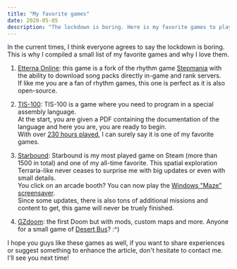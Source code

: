 ```yaml
---
title: "My favorite games"
date: 2020-05-05
description: "The lockdown is boring. Here is my favorite games to play during theses times..."
---
```


In the current times, I think everyone agrees to say the lockdown is boring.  
This is why I compiled a small list of my favorite games and why I love them.  

 1. [Etterna Online](https://etternaonline.com/): this game is a fork of the rhythm game [Stepmania](https://www.stepmania.com) with the ability to download song packs directly in-game and rank servers.  
If like me you are a fan of rhythm games, this one is perfect as it is also open-source.  

 2. [TIS-100](http://www.zachtronics.com/tis-100/): TIS-100 is a game where you need to program in a special assembly language.  
At the start, you are given a PDF containing the documentation of the language and here you are, you are ready to begin.  
With over [230 hours played](https://steamcommunity.com/id/jaebeojkkoch-i), I can surely say it is one of my favorite games.  

 3. [Starbound](https://playstarbound.com): Starbound is my most played game on Steam (more than 1500 in total) and one of my all-time favorite. This spatial exploration Terraria-like never ceases to surprise me with big updates or even with small details.  
You click on an arcade booth? You can now play the [Windows "Maze" screensaver](https://invidio.us/watch?v=oRL5durPleI).  
Since some updates, there is also tons of additional missions and content to get, this game will never be  truely finished.  

 4. [GZdoom](https://zdoom.org/downloads): the first Doom but with mods, custom maps and more. Anyone for a small game of [Desert Bus](https://www.doomworld.com/forum/topic/102914-revenant-bus-a-doom-2-simulation-map/)? :^)  

I hope you guys like these games as well, if you want to share experiences or suggest something to enhance the article, don't hesitate to contact me.  
I'll see you next time!
